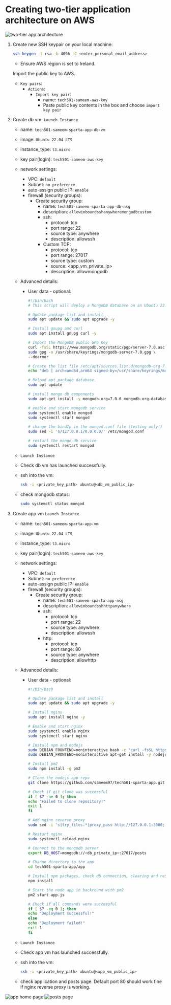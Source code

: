 # Creating two-tier application architecture on AWS

![two-tier app architecture](<../images/two-tier app architecture.png>)

1. Create new SSH keypair on your local machine:

    ```bash
    ssh-keygen -t rsa -b 4096 -C <enter_personal_email_address>
    ```

    - Ensure AWS region is set to Ireland.

    Import the public key to AWS.
    - `Key pairs`:
        - `Actions`:
            - `Import key pair`:
                - name: `tech501-sameem-aws-key`
                - Paste public key contents in the box and choose `import key pair`

2. Create db vm:
    `Launch Instance`
    - name: `tech501-sameem-sparta-app-db-vm`
    - image: `Ubuntu 22.04 LTS`
    - instance_type: `t3.micro`
    - key pair(login): `tech501-sameem-aws-key`
    - network settings:
      - VPC: `default`
      - Subnet: `no preference`
      - auto-assign public IP: `enable`
      - firewall (security groups):
        - Create security group:
          - name: `tech501-sameem-sparta-app-db-nsg`
          - description: `allowinboundsshanywheremongodbcustom`
          - ssh:
            - protocol: tcp
            - port range: 22
            - source type: anywhere
            - description: allowssh
          - Custom TCP:
            - protocol: tcp
            - port range: 27017
            - source type: custom
            - source: <app_vm_private_ip>
            - description: allowmongodb
    - Advanced details:
      - User data - optional:

        ```bash
        #!/bin/bash
        # This script will deploy a MongoDB database on an Ubuntu 22.04 server

        # Update package list and install
        sudo apt update && sudo apt upgrade -y

        # Install gnupg and curl
        sudo apt install gnupg curl -y

        # Import the MongoDB public GPG key
        curl -fsSL https://www.mongodb.org/static/pgp/server-7.0.asc | \
        sudo gpg -o /usr/share/keyrings/mongodb-server-7.0.gpg \
        --dearmor

        # Create the list file /etc/apt/sources.list.d/mongodb-org-7.0.list for your version of Ubuntu
        echo "deb [ arch=amd64,arm64 signed-by=/usr/share/keyrings/mongodb-server-7.0.gpg ] https://repo.mongodb.org/apt/ubuntu jammy/mongodb-org/7.0 multiverse" | sudo tee /etc/apt/sources.list.d/mongodb-org-7.0.list

        # Reload apt package database.
        sudo apt update

        # install mongo db components
        sudo apt-get install -y mongodb-org=7.0.6 mongodb-org-database=7.0.6 mongodb-org-server=7.0.6 mongodb-mongosh mongodb-org-mongos=7.0.6 mongodb-org-tools=7.0.6

        # enable and start mongodb service
        sudo systemctl enable mongod
        sudo systemctl start mongod

        # change the bindIp in the mongod.conf file (testing only!)
        sudo sed -i 's/127.0.0.1/0.0.0.0/' /etc/mongod.conf

        # restart the mongo db service
        sudo systemctl restart mongod
        ```

    - `Launch Instance`

    - Check db vm has launched successfully.
    - ssh into the vm:

        ```bash
        ssh -i <private_key_path> ubuntu@<db_vm_public_ip>
        ```

    - check mongodb status:

        ```bash
        sudo systemctl status mongod
        ```

3. Create app vm
    `Launch Instance`
    - name: `tech501-sameem-sparta-app-vm`
    - image: `Ubuntu 22.04 LTS`
    - instance_type: `t3.micro`
    - key pair(login): `tech501-sameem-aws-key`
    - network settings:
      - VPC: `default`
      - Subnet: `no preference`
      - auto-assign public IP: `enable`
      - firewall (security groups):
        - Create security group:
          - name: `tech501-sameem-sparta-app-nsg`
          - description: `allowinboundsshhttpanywhere`
          - ssh:
            - protocol: tcp
            - port range: 22
            - source type: anywhere
            - description: allowssh
          - http:
            - protocol: tcp
            - port range: 80
            - source type: anywhere
            - description: allowhttp
    - Advanced details:
      - User data - optional:

        ```bash
        #!/bin/bash

        # Update package list and install
        sudo apt update && sudo apt upgrade -y

        # Install nginx
        sudo apt install nginx -y

        # Enable and start nginx
        sudo systemctl enable nginx
        sudo systemctl start nginx

        # Install npm and nodejs
        sudo DEBIAN_FRONTEND=noninteractive bash -c "curl -fsSL https://deb.nodesource.com/setup_20.x | bash -"
        sudo DEBIAN_FRONTEND=noninteractive apt-get install -y nodejs

        # Install pm2
        sudo npm install -g pm2

        # Clone the nodejs app repo
        git clone https://github.com/sameem97/tech501-sparta-app.git

        # Check if git clone was successful
        if [ $? -ne 0 ]; then
        echo "Failed to clone repository!"
        exit 1
        fi

        # Add nginx reverse proxy
        sudo sed -i 's|try_files.*|proxy_pass http://127.0.0.1:3000;|' /etc/nginx/sites-available/default

        # Restart nginx
        sudo systemctl reload nginx

        # Connect to the mongodb server
        export DB_HOST=mongodb://<db_private_ip>:27017/posts

        # Change directory to the app
        cd tech501-sparta-app/app

        # Install npm packages, check db connection, clearing and reseeding (populating) the database 
        npm install

        # Start the node app in backround with pm2
        pm2 start app.js

        # Check if all commands were successful
        if [ $? -eq 0 ]; then
        echo "Deployment successful!"
        else
        echo "Deployment failed!"
        exit 1
        fi
        ```

    - `Launch Instance`

    - Check app vm has launched successfully.
    - ssh into the vm:

        ```bash
        ssh -i <private_key_path> ubuntu@<app_vm_public_ip>
        ```

    - check application and posts page. Default port 80 should work fine if nginx reverse proxy is working.

![app home page](../images/app_home_page.png)
![posts page](../images/posts_page.png)
